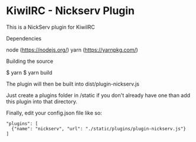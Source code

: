 # KiwiIRC -  Nickserv Plugin

This is a NickServ plugin for KiwiIRC 

Dependencies

node (https://nodejs.org/)
yarn (https://yarnpkg.com/)

Building the source

$ yarn
$ yarn build

The plugin will then be built into dist/plugin-nickserv.js

Just create a plugins folder in /static if you don't already have one
than add this plugin into that directory.

Finally, edit your config.json file like so:

    "plugins": [
      {"name": "nickserv", "url": "./static/plugins/plugin-nickserv.js"}
    ]